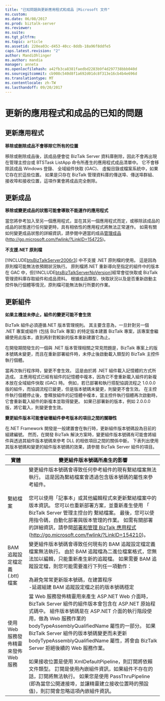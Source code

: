 ```yaml
---
title: "已知問題與更新應用程式和成品 |Microsoft 文件"
ms.custom: 
ms.date: 06/08/2017
ms.prod: biztalk-server
ms.reviewer: 
ms.suite: 
ms.tgt_pltfrm: 
ms.topic: article
ms.assetid: 220ea03c-d453-40cc-8ddb-18a96f8ddfe5
caps.latest.revision: "2"
author: MandiOhlinger
ms.author: mandia
manager: anneta
ms.openlocfilehash: a42fb3ca8381faedbd2283b9f4d297738bbb040d
ms.sourcegitcommit: cb908c540d8f1a692d01dc8f313e16cb4b4e696d
ms.translationtype: MT
ms.contentlocale: zh-TW
ms.lasthandoff: 09/20/2017
---
```

# <a name="known-issues-with-updating-applications-and-artifacts"></a>更新的應用程式和成品的已知的問題
## <a name="updating-an-application"></a>更新應用程式  
 **移除或刪除成品不會移除它所有的位置**  
  
 移除或刪除成品後，該成品便會從 BizTalk Server 資料庫刪除，因此不會再出現在管理主控台或 BTSTask ListApp 命令所產生的應用程式成品清單中。 它不會移除該成品 Windows 登錄、 全域組件快取 (GAC)、 虛擬目錄或檔案系統中，如果它存在於這些位置。 如果是只存在 BizTalk 管理資料庫的傳送埠、傳送埠群組、接收埠和接收位置，這項作業會將成品完全刪除。  
  
## <a name="updating-an-artifact"></a>更新成品  
 **移除或變更成品的狀態可能會導致不能運作的應用程式**  
  
 當您將參考加入至另一個應用程式，並在其另一個應用程式而定，或移除該成品的成品的狀態進行任何變更時，具有相依性的應用程式將無法正常運作。 如需有關如何變更成品狀態的詳細資訊，請參閱中適當的成品[管理成品](http://go.microsoft.com/fwlink/?LinkID=154725)(http://go.microsoft.com/fwlink/?LinkID=154725)。  
  
 **不支援.NET 原則檔**  
  
 [!INCLUDE[btsBizTalkServer2006r3](../includes/btsbiztalkserver2006r3-md.md)] 中不支援 .NET 原則檔的使用。 這是因為原則檔可能無法依預期狀況執行。 原則檔將.NET 重新導向至指定的組件中的版本在 GAC 中，但[!INCLUDE[btsBizTalkServerNoVersion](../includes/btsbiztalkservernoversion-md.md)]經常會從快取或 BizTalk 管理資料庫存取組件和成品資料。 根據成品類型、快取狀況以及是否重新啟動主控件執行個體等情況，原則檔可能無法執行所要的作業。  
  
## <a name="updating-an-assembly"></a>更新組件  
 **如果主機並未停止，組件的變更可能不會生效**  
  
 BizTalk 組件必須遵循.NET 版本管理規則。 其主要含意為，一旦針對另一個 .NET 專案或組件 (包括 BizTalk 專案) 的特定版本建置 BizTalk 專案，該專案會繼續使用此版本，直到再針對較新的版本重新建置它為止。  
  
 在開發期間發生的一個與 .NET 版本管理相關之常見問題是，BizTalk 專案上的版本號碼未變更，而且在重新部署組件時，未停止後啟動載入類型的 BizTalk 主控件執行個體。  
  
 當再次執行程序時，變更不會生效。 這是由於將 .NET 組件載入記憶體的方式所造成。 主應用程式已經有組件的記憶體中複本，因為它不會重新載入組件的新複本放在全域組件快取 (GAC) 時。 例如，若已部署和執行搭配協調流程之 1.0.0.0 版的組件，而協調流程已變更，但是版本號碼未變更，則變更不會生效。 在主控件執行個體停止後，會釋放組件的記憶體中複本，當主控件執行個體再次啟動時，它會重新載入組件的新複本並取得變更。 如果已部署新的版本，例如 2.0.0.0 版，將它載入，則變更會生效。  
  
 **變更組件版本可能會破壞組件參考版本的項目之間的關聯性**  
  
 在.NET Framework 開發是一般建置會在執行時，更新組件版本號碼設為目前的組建編號。 然而，在開發 BizTalk 解決方案時，變更組件版本號碼有可能會將組件與透過其組件版本號碼來參考 DLL 的相依項目之間的關係中斷。 下表列出使用其版本號碼和變更的組件版本號碼的效果，請參閱 BizTalk Server 組件的項目。  
  
|實體|變更組件版本號碼所產生的影響|  
|------------|------------------------------------------------|  
|繫結檔案|變更組件版本號碼會導致任何參考組件的現有繫結檔案無法執行。 這是因為繫結檔案會透過包含版本號碼的屬性來參考組件。<br /><br /> 您可以使用「記事本」或其他編輯程式來更新繫結檔案中的版本資訊。 您可以也重新部署方案，並重新產生使用 「 BizTalk Server 管理主控台的 繫結檔案。 最後，您可以使用指令碼，自動化部署與版本管理的作業。 如需有關部署的詳細資訊，請參閱[部署和管理 BizTalk 應用程式](http://go.microsoft.com/fwlink/?LinkID=154210)(http://go.microsoft.com/fwlink/?LinkID=154210)。|  
|BAM 追蹤設定檔定義 (.btt) 檔案|變更組件版本號碼會導致任何現有的 BAM 追蹤設定檔定義檔案無法執行。 由於 BAM 追蹤檔為二進位檔案格式，您無法加以編輯，只能重新產生新的追蹤檔。 如果需要 BAM 追蹤設定檔，則您可能需要進行下列任一項動作：<br /><br /> 為避免常常更新版本號碼，在建置程序<br />-延遲組建 BAM 追蹤設定檔之前的版本號碼穩定|  
|使用 Web 服務發佈精靈來發佈 Web 服務|當 Web 服務發佈精靈用來產生 ASP.NET Web 介面時，BizTalk Server 組件的組件版本會包含在 ASP.NET 原始程式碼中。 組件版本號碼是在 ASP.NET 介面的執行階段使用，做為 Web 服務作業的 bodyTypeAssemblyQualifiedName 屬性的一部分。 如果 BizTalk Server 組件的版本號碼變更而未更新 bodyTypeAssemblyQualifiedName 屬性，將會由 BizTalk Server 拒絕後續的 Web 服務作業。<br /><br /> 如果接收位置是使用 XmlDefaultPipeline，則訂閱將依賴文件類型。 訂閱是使用內嵌組件資訊，如果組件不存在的話，訂閱將無法執行。 如果您是使用 PassThruPipeline (即為當您公開連接埠，並讓精靈建立接收位置時的預設值)，則訂閱會忽略這項內嵌組件資訊。|